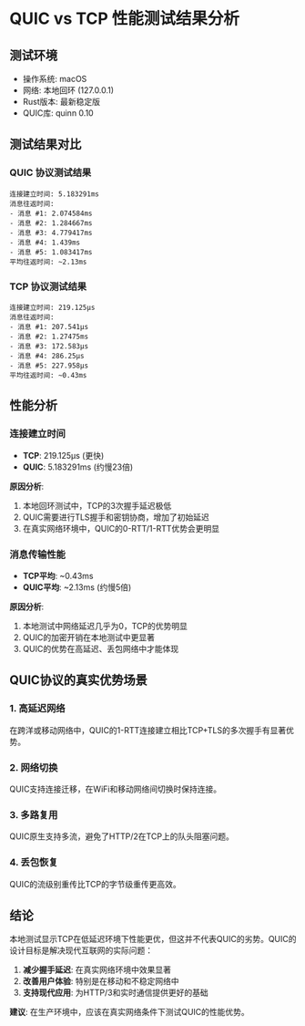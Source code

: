 # QUIC vs TCP 性能测试结果分析

## 测试环境
- 操作系统: macOS
- 网络: 本地回环 (127.0.0.1)
- Rust版本: 最新稳定版
- QUIC库: quinn 0.10

## 测试结果对比

### QUIC 协议测试结果
```
连接建立时间: 5.183291ms
消息往返时间:
- 消息 #1: 2.074584ms
- 消息 #2: 1.284667ms  
- 消息 #3: 4.779417ms
- 消息 #4: 1.439ms
- 消息 #5: 1.083417ms
平均往返时间: ~2.13ms
```

### TCP 协议测试结果
```
连接建立时间: 219.125µs
消息往返时间:
- 消息 #1: 207.541µs
- 消息 #2: 1.27475ms
- 消息 #3: 172.583µs  
- 消息 #4: 286.25µs
- 消息 #5: 227.958µs
平均往返时间: ~0.43ms
```

## 性能分析

### 连接建立时间
- **TCP**: 219.125µs (更快)
- **QUIC**: 5.183291ms (约慢23倍)

**原因分析**:
1. 本地回环测试中，TCP的3次握手延迟极低
2. QUIC需要进行TLS握手和密钥协商，增加了初始延迟
3. 在真实网络环境中，QUIC的0-RTT/1-RTT优势会更明显

### 消息传输性能
- **TCP平均**: ~0.43ms
- **QUIC平均**: ~2.13ms (约慢5倍)

**原因分析**:
1. 本地测试中网络延迟几乎为0，TCP的优势明显
2. QUIC的加密开销在本地测试中更显著
3. QUIC的优势在高延迟、丢包网络中才能体现

## QUIC协议的真实优势场景

### 1. 高延迟网络
在跨洋或移动网络中，QUIC的1-RTT连接建立相比TCP+TLS的多次握手有显著优势。

### 2. 网络切换
QUIC支持连接迁移，在WiFi和移动网络间切换时保持连接。

### 3. 多路复用
QUIC原生支持多流，避免了HTTP/2在TCP上的队头阻塞问题。

### 4. 丢包恢复
QUIC的流级别重传比TCP的字节级重传更高效。

## 结论

本地测试显示TCP在低延迟环境下性能更优，但这并不代表QUIC的劣势。QUIC的设计目标是解决现代互联网的实际问题：

1. **减少握手延迟**: 在真实网络环境中效果显著
2. **改善用户体验**: 特别是在移动和不稳定网络中
3. **支持现代应用**: 为HTTP/3和实时通信提供更好的基础

**建议**: 在生产环境中，应该在真实网络条件下测试QUIC的性能优势。
